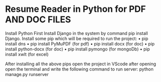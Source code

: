 # Resume Reader in Python for PDF AND DOC FILES

Install Python First
Install Django in the system by command pip install Django.
Install some pip which will be required to run the project:
•	pip install dns
•	pip install PyMuPDF (for pdf)
•	pip install docx (for doc)
•	pip install python-docx (for doc)
•	pip install pymongo (for mongoDb)
•	pip install xwlt (for excel)

After installing all the above pips open the project in VScode after opening open the terminal and write the following command to run 
server: python manage.py runserver
